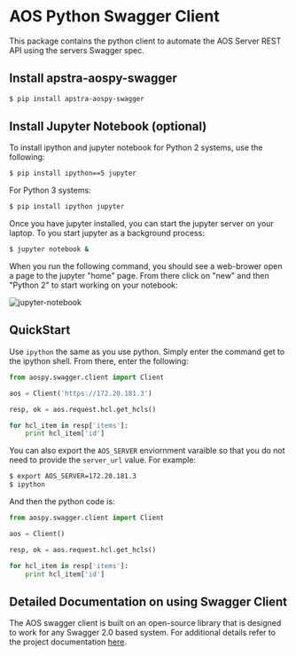 # AOS Python Swagger Client

This package contains the python client to automate the AOS Server REST API
using the servers Swagger spec.

## Install apstra-aospy-swagger

```bash
$ pip install apstra-aospy-swagger
```

## Install Jupyter Notebook (optional)

To install ipython and jupyter notebook for Python 2 systems, use the following:

```bash
$ pip install ipython==5 jupyter
```

For Python 3 systems:

```bash
$ pip install ipython jupyter
```

Once you have jupyter installed, you can start the jupyter server
on your laptop.  To you start jupyter as a background process:

```bash
$ jupyter notebook &
```

When you run the following command, you should see a web-brower open
a page to the jupyter "home" page.  From there click on "new" and then
"Python 2" to start working on your notebook:

![jupyter-notebook](docs/media/jupyter-1.jpg "Jupyter Notebook")


## QuickStart

Use `ipython` the same as you use python.  Simply enter the command get to
the ipython shell.  From there, enter the following:

```python
from aospy.swagger.client import Client

aos = Client('https://172.20.181.3')

resp, ok = aos.request.hcl.get_hcls()

for hcl_item in resp['items']:
    print hcl_item['id']
```

You can also export the `AOS_SERVER` enviornment varaible so that
you do not need to provide the `server_url` value.  For example:

```bash
$ export AOS_SERVER=172.20.181.3
$ ipython
```

And then the python code is:

```python
from aospy.swagger.client import Client

aos = Client()

resp, ok = aos.request.hcl.get_hcls()

for hcl_item in resp['items']:
    print hcl_item['id']
```


## Detailed Documentation on using Swagger Client

The AOS swagger client is built on an open-source library that 
is designed to work for any Swagger 2.0 based system.  For additional details 
refer to the project documentation
[here](https://github.com/jeremyschulman/halutz/blob/master/docs/README.md).
